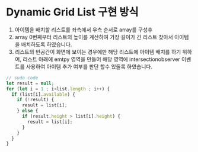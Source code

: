 # Dynamic Grid List 구현 방식
1. 아이템을 배치할 리스트를 좌측에서 우측 순서로 array를 구성후
2. array 0번째부터 리스트의 높이를 계산하여 가장 길이가 긴 리스트 찾아서 아이템을 배치하도록 하였습니다.
3. 리스트의 빈공간이 화면에 보이는 경우에만 해당 리스트에 아이템 배치를 하기 위하여, 리스트 아래에 emtpy 영역을 만들어 해당 영역에 intersectionobserver 이벤트를 사용하여 아이템 추가 여부를 판단 할수 있돌록 하였습니다. 

```js
// sudo code
let result = null;
for (let i = 1 ; i<list.length ; i++) {
  if (list[i].available) {
    if (!result) {
      result = list[i];
    } else {
      if (result.height > list[i].height) {
        result = list[i];
      }
    }
  }
}
```
